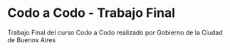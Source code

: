 # Codo a Codo - Trabajo Final
 Trabajo Final del curso Codo a Codo realizado por Gobierno de la Ciudad de Buenos Aires
